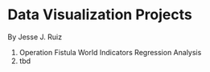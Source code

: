 
# Data Visualization Projects
By Jesse J. Ruiz

1. Operation Fistula World Indicators Regression Analysis
2. tbd
